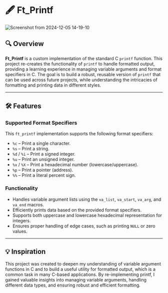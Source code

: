 # 🖋️ **Ft_Printf**

![Screenshot from 2024-12-05 14-19-10](https://github.com/user-attachments/assets/792da8a6-1ade-49eb-9faa-6a7d24c125db)

## 🔍 Overview
**Ft_Printf** is a custom implementation of the standard C `printf` function. This project re-creates the functionality of `printf` to handle formatted output, providing a learning experience in managing variable arguments and format specifiers in C. The goal is to build a robust, reusable version of `printf` that can be used across future projects, while understanding the intricacies of formatting and printing data in different styles.

---

## 🛠 Features

### **Supported Format Specifiers**
This `ft_printf` implementation supports the following format specifiers:
- `%c` – Print a single character.
- `%s` – Print a string.
- `%d` / `%i` – Print a signed integer.
- `%u` – Print an unsigned integer.
- `%x` / `%X` – Print a hexadecimal number (lowercase/uppercase).
- `%p` – Print a pointer (address).
- `%%` – Print a literal percent sign.

### **Functionality**
- Handles variable argument lists using the `va_list`, `va_start`, `va_arg`, and `va_end` macros.
- Efficiently prints data based on the provided format specifiers.
- Supports both uppercase and lowercase hexadecimal representation for integers.
- Ensures proper handling of edge cases, such as printing `NULL` or zero values.

---

## 💡 Inspiration

This project was created to deepen my understanding of variable argument functions in C and to build a useful utility for formatted output, which is a common task in many C-based applications. By re-implementing printf, I gained valuable insights into managing variable arguments, handling different data types, and ensuring robust and efficient formatting.

